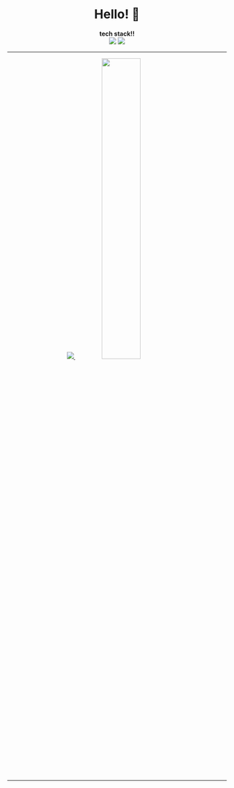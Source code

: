 <div align=center><h1> Hello! 👋</h1></div>

<div align="center"><b> tech stack!!
</br>
 
<img src="https://img.shields.io/badge/Java-007396?style=flat&logo=Java&logoColor=white"> 
<img src="https://img.shields.io/badge/Flutter-3178C6?style=flat&logo=Flutter&logoColor=white"/>  
</div>
<hr>

<div align=center>

<a href="s">
  <img src="https://github-readme-stats.vercel.app/api/top-langs/?username=somicoco&exclude_repo=dkssud8150.github.io&layout=compact&theme=tokyonight" />
</a>
<a href="s">
  <img src="https://github-readme-stats.vercel.app/api?username=somicoco&theme=tokyonight&show_icons=true" width="42%" />
</a>

</div>

<hr>
